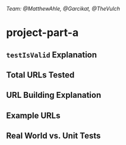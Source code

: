 _Team: @MatthewAhle, @Garcikat, @TheVulch_
# project-part-a
## `testIsValid` Explanation

## Total URLs Tested

## URL Building Explanation

## Example URLs

## Real World vs. Unit Tests
